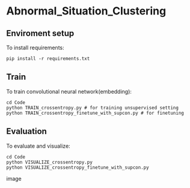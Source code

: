 # Abnormal_Situation_Clustering

## Enviroment setup

To install requirements:
```
pip install -r requirements.txt
```

## Train

To train convolutional neural network(embedding):
```
cd Code
python TRAIN_crossentropy.py # for training unsupervised setting
python TRAIN_crossentropy_finetune_with_supcon.py # for finetuning
```


## Evaluation

To evaluate and visualize:
```
cd Code
python VISUALIZE_crossentropy.py
python VISUALIZE_crossentropy_finetune_with_supcon.py
```
image
